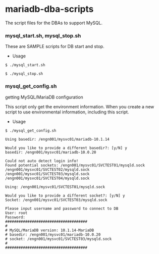 # mariadb-dba-scripts
The script files for the DBAs to support MySQL.

### mysql_start.sh, mysql_stop.sh

These are SAMPLE scripts for DB start and stop.

* Usage

```
$ ./mysql_start.sh

$ ./mysql_stop.sh
```

### mysql_get_config.sh

getting MySQL/MariaDB configuration

This script only get the environment information. When you create a new script to use environmental information, including this script.

* Usage

```
$ ./mysql_get_config.sh

Using basedir: /engn001/mysvc01/mariadb-10.1.14

Would you like to provide a different basedir?: [y/N] y
basedir: /engn001/mysvc01/mariadb-10.0.20

Could not auto detect login info!
Found potential sockets: /engn001/mysvc01/SVCTEST01/mysqld.sock
/engn001/mysvc01/SVCTEST02/mysqld.sock
/engn001/mysvc01/SVCTEST03/mysqld.sock
/engn001/mysvc01/SVCTEST04/mysqld.sock

Using: /engn001/mysvc01/SVCTEST01/mysqld.sock

Would you like to provide a different socket?: [y/N] y
Socket: /engn001/mysvc01/SVCTEST03/mysqld.sock

Please input username and password to connect to DB
User: root
Password: 
#####################################
#
# MySQL/MariaDB version: 10.1.14-MariaDB
# basedir: /engn001/mysvc01/mariadb-10.0.20
# socket: /engn001/mysvc01/SVCTEST03/mysqld.sock
#
#####################################
```
